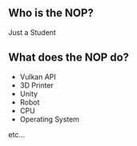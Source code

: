 ## Who is the NOP?

Just a Student

## What does the NOP do?

- Vulkan API
- 3D Printer
- Unity
- Robot
- CPU
- Operating System

etc...

<!---
NOPLAB/NOPLAB is a ✨ special ✨ repository because its `README.md` (this file) appears on your GitHub profile.
You can click the Preview link to take a look at your changes.
--->
